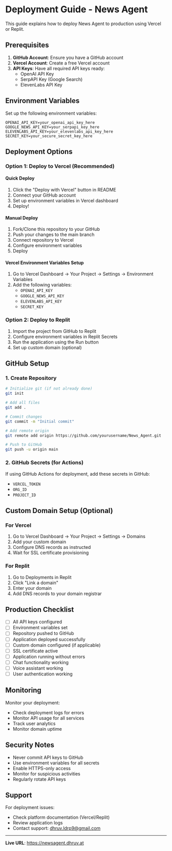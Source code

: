 
# Deployment Guide - News Agent

This guide explains how to deploy News Agent to production using Vercel or Replit.

## Prerequisites

1. **GitHub Account**: Ensure you have a GitHub account
2. **Vercel Account**: Create a free Vercel account
3. **API Keys**: Have all required API keys ready:
   - OpenAI API Key
   - SerpAPI Key (Google Search)
   - ElevenLabs API Key

## Environment Variables

Set up the following environment variables:

```env
OPENAI_API_KEY=your_openai_api_key_here
GOOGLE_NEWS_API_KEY=your_serpapi_key_here
ELEVENLABS_API_KEY=your_elevenlabs_api_key_here
SECRET_KEY=your_secure_secret_key_here
```

## Deployment Options

### Option 1: Deploy to Vercel (Recommended)

#### Quick Deploy
1. Click the "Deploy with Vercel" button in README
2. Connect your GitHub account
3. Set up environment variables in Vercel dashboard
4. Deploy!

#### Manual Deploy
1. Fork/Clone this repository to your GitHub
2. Push your changes to the main branch
3. Connect repository to Vercel
4. Configure environment variables
5. Deploy

#### Vercel Environment Variables Setup
1. Go to Vercel Dashboard → Your Project → Settings → Environment Variables
2. Add the following variables:
   - `OPENAI_API_KEY`
   - `GOOGLE_NEWS_API_KEY`
   - `ELEVENLABS_API_KEY`
   - `SECRET_KEY`

### Option 2: Deploy to Replit

1. Import the project from GitHub to Replit
2. Configure environment variables in Replit Secrets
3. Run the application using the Run button
4. Set up custom domain (optional)

## GitHub Setup

### 1. Create Repository
```bash
# Initialize git (if not already done)
git init

# Add all files
git add .

# Commit changes
git commit -m "Initial commit"

# Add remote origin
git remote add origin https://github.com/yourusername/News_Agent.git

# Push to GitHub
git push -u origin main
```

### 2. GitHub Secrets (for Actions)
If using GitHub Actions for deployment, add these secrets in GitHub:
- `VERCEL_TOKEN`
- `ORG_ID`
- `PROJECT_ID`

## Custom Domain Setup (Optional)

### For Vercel
1. Go to Vercel Dashboard → Your Project → Settings → Domains
2. Add your custom domain
3. Configure DNS records as instructed
4. Wait for SSL certificate provisioning

### For Replit
1. Go to Deployments in Replit
2. Click "Link a domain"
3. Enter your domain
4. Add DNS records to your domain registrar

## Production Checklist

- [ ] All API keys configured
- [ ] Environment variables set
- [ ] Repository pushed to GitHub
- [ ] Application deployed successfully
- [ ] Custom domain configured (if applicable)
- [ ] SSL certificate active
- [ ] Application running without errors
- [ ] Chat functionality working
- [ ] Voice assistant working
- [ ] User authentication working

## Monitoring

Monitor your deployment:
- Check deployment logs for errors
- Monitor API usage for all services
- Track user analytics
- Monitor domain uptime

## Security Notes

- Never commit API keys to GitHub
- Use environment variables for all secrets
- Enable HTTPS-only access
- Monitor for suspicious activities
- Regularly rotate API keys

## Support

For deployment issues:
- Check platform documentation (Vercel/Replit)
- Review application logs
- Contact support: dhruv.ldrp9@gmail.com

---

**Live URL**: https://newsagent.dhruv.at

